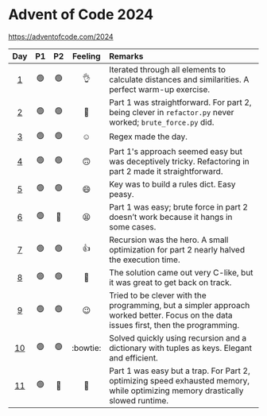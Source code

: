 # Advent of Code 2024

https://adventofcode.com/2024

| Day      | P1             | P2             | Feeling            | Remarks |
|:--------:|:--------------:|:--------------:|:------------------:|:--------|
| [1](01)  | :green_circle: | :green_circle: | :ok_hand:          | Iterated through all elements to calculate distances and similarities. A perfect warm-up exercise. |
| [2](02)  | :green_circle: | :green_circle: | :shrug:            | Part 1 was straightforward. For part 2, being clever in `refactor.py` never worked; `brute_force.py` did. |
| [3](03)  | :green_circle: | :green_circle: | :relaxed:          | Regex made the day. |
| [4](04)  | :green_circle: | :green_circle: | :upside_down_face: | Part 1's approach seemed easy but was deceptively tricky. Refactoring in part 2 made it straightforward. |
| [5](05)  | :green_circle: | :green_circle: | :smile:            | Key was to build a rules dict. Easy peasy. |
| [6](06)  | :green_circle: | :red_circle:   | :tired_face:       | Part 1 was easy; brute force in part 2 doesn’t work because it hangs in some cases. |
| [7](07)  | :green_circle: | :green_circle: | :thumbsup:         | Recursion was the hero. A small optimization for part 2 nearly halved the execution time. |
| [8](08)  | :green_circle: | :green_circle: | :hand_over_mouth:  | The solution came out very C-like, but it was great to get back on track.
| [9](09)  | :green_circle: | :green_circle: | :wink:             | Tried to be clever with the programming, but a simpler approach worked better. Focus on the data issues first, then the programming. |
| [10](10) | :green_circle: | :green_circle: | :bowtie:           | Solved quickly using recursion and a dictionary with tuples as keys. Elegant and efficient. |
| [11](11) | :green_circle: | :red_circle:   | :exploding_head:   | Part 1 was easy but a trap. For Part 2, optimizing speed exhausted memory, while optimizing memory drastically slowed runtime. |
